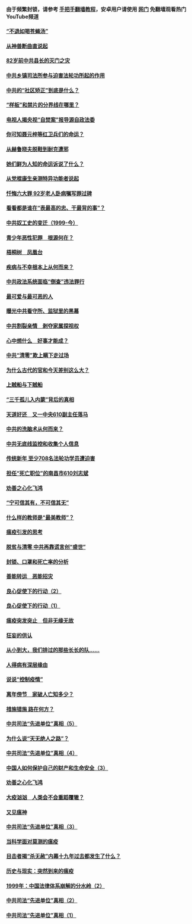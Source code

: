 #### 由于频繁封锁，请参考 [手把手翻墙教程](https://github.com/gfw-breaker/guides/wiki/)，安卓用户请使用 [网门](https://github.com/gfw-breaker/nogfw/blob/master/dl.md?t=04151501) 免翻墙观看热门YouTube频道 

#### [“不退如喝苍蝇汤”](../pages/19/423287.md?t=04151501) 

#### [从神兽断曲直说起](../pages/19/423201.md?t=04151501) 

#### [82岁前中共县长的灭门之灾](../pages/19/423055.md?t=04151501) 

#### [中共乡镇司法所参与迫害法轮功所起的作用](../pages/19/423064.md?t=04151501) 

#### [中共的“社区矫正”到底是什么？](../pages/19/422870.md?t=04151501) 

#### [“样板”和禁片的分界线在哪里？](../pages/19/422704.md?t=04151501) 

#### [电视人揭央视“自焚案”报导源自政法委](../pages/19/422770.md?t=04151501) 

#### [你可知聂元梓等红卫兵们的命运？](../pages/19/422848.md?t=04151501) 

#### [从赫鲁晓夫脱鞋到耐克遭邪](../pages/19/422826.md?t=04151501) 

#### [她们鲜为人知的命运诉说了什么？](../pages/19/422754.md?t=04151501) 

#### [从党棍康生亲测特异功能者说起](../pages/19/422657.md?t=04151501) 

#### [忏悔六大罪 92岁老人卧病嘱写罪过碑](../pages/19/422750.md?t=04151501) 

#### [看看都是谁在“表最高的忠、干最背的事”？](../pages/19/422703.md?t=04151501) 

#### [中共奴工史的变迁（1999-今）](../pages/19/422656.md?t=04151501) 

#### [青少年恶性犯罪　根源何在？](../pages/19/422449.md?t=04151501) 

#### [梧桐树　凤凰台](../pages/19/422442.md?t=04151501) 

#### [疾病与不幸根本上从何而来？](../pages/19/422438.md?t=04151501) 

#### [中共政法系统面临“倒查”违法罪行](../pages/19/422497.md?t=04151501) 

#### [最可爱与最可恶的人](../pages/19/422448.md?t=04151501) 

#### [曝光中共看守所、监狱里的黑幕](../pages/19/422390.md?t=04151501) 

#### [中共割裂亲情　剥夺家属探视权](../pages/19/422364.md?t=04151501) 

#### [心中想什么　好事才能成？](../pages/19/422318.md?t=04151501) 

#### [中共“清零”欺上瞒下走过场](../pages/19/422306.md?t=04151501) 

#### [为什么古代的官和今天差别这么大？](../pages/19/422228.md?t=04151501) 

#### [上贼船与下贼船](../pages/19/422276.md?t=04151501) 

#### [“三千孤儿入内蒙”背后的真相](../pages/19/422229.md?t=04151501) 

#### [天道好还　又一中央610副主任落马](../pages/19/422155.md?t=04151501) 

#### [中共的洗脑术从何而来？](../pages/19/422154.md?t=04151501) 

#### [中共无底线监控和收集个人信息](../pages/19/422039.md?t=04151501) 

#### [传统新年 至少708名法轮功学员遭迫害](../pages/19/421946.md?t=04151501) 

#### [担任“死亡职位”的南昌市610刘志斌](../pages/19/421957.md?t=04151501) 

#### [劝善之心化飞鸿](../pages/19/421164.md?t=04151501) 

#### [“宁可信其有，不可信其无”](../pages/19/421691.md?t=04151501) 

#### [什么样的教师是“最美教师”？](../pages/19/421755.md?t=04151501) 

#### [瘟疫引发的思考](../pages/19/421594.md?t=04151501) 

#### [脱贫与清零 中共再靠谎言创“盛世”](../pages/19/421590.md?t=04151501) 

#### [封锁、口罩和死亡率的分析](../pages/19/421495.md?t=04151501) 

#### [善能转运　恶能招灾](../pages/19/421334.md?t=04151501) 

#### [良心促使下的行动（2）](../pages/19/421361.md?t=04151501) 

#### [良心促使下的行动（1）](../pages/19/421302.md?t=04151501) 

#### [瘟疫突发突止　但非无缘无故](../pages/19/421281.md?t=04151501) 

#### [狂妄的供认](../pages/19/421199.md?t=04151501) 

#### [从小到大，我们排过的那些长长的队……](../pages/19/421243.md?t=04151501) 

#### [人得病有深层缘由](../pages/19/420864.md?t=04151501) 

#### [说说“控制疫情”](../pages/19/420831.md?t=04151501) 

#### [离年傍节　家破人亡知多少？](../pages/19/420563.md?t=04151501) 

#### [措施错施  路在何方？](../pages/19/420076.md?t=04151501) 

#### [中共司法“先进单位”真相（5）](../pages/19/419453.md?t=04151501) 

#### [为什么说“天无绝人之路”？](../pages/19/419618.md?t=04151501) 

#### [中共司法“先进单位”真相（4）](../pages/19/419452.md?t=04151501) 

#### [中国人如何保护自己的财产和生命安全（3）](../pages/19/419405.md?t=04151501) 

#### [劝善之心化飞鸿](../pages/19/418758.md?t=04151501) 

#### [大疫汹汹　人类会不会重蹈覆辙？](../pages/19/419691.md?t=04151501) 

#### [又见瘟神](../pages/19/419225.md?t=04151501) 

#### [中共司法“先进单位”真相（3）](../pages/19/419451.md?t=04151501) 

#### [当科学面对莫测的瘟疫](../pages/19/419625.md?t=04151501) 

#### [目击者揭“杀无赦”内幕十九年过去都发生了什么？](../pages/19/419617.md?t=04151501) 

#### [历史与现实：突然到来的瘟疫](../pages/19/419619.md?t=04151501) 

#### [1999年：中国法律体系崩解的分水岭（2）](../pages/19/419455.md?t=04151501) 

#### [中共司法“先进单位”真相（2）](../pages/19/419450.md?t=04151501) 

#### [中共司法“先进单位”真相（1）](../pages/19/419449.md?t=04151501) 

